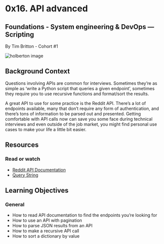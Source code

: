 # 0x16. API advanced

## Foundations - System engineering & DevOps ― Scripting

By Tim Britton - Cohort #1

![holberton image](https://s3.amazonaws.com/intranet-projects-files/holbertonschool-sysadmin_devops/314/WIxXad8.png)

## Background Context

Questions involving APIs are common for interviews. Sometimes they’re as simple as ‘write a Python script that queries a given endpoint’, sometimes they require you to use recursive functions and format/sort the results.

A great API to use for some practice is the Reddit API. There’s a lot of endpoints available, many that don’t require any form of authentication, and there’s tons of information to be parsed out and presented. Getting comfortable with API calls now can save you some face during technical interviews and even outside of the job market, you might find personal use cases to make your life a little bit easier.

## Resources

### Read or watch

* [Reddit API Documentation](https://www.reddit.com/dev/api/)
* [Query String](https://en.wikipedia.org/wiki/Query_string)

## Learning Objectives

### General

* How to read API documentation to find the endpoints you’re looking for
* How to use an API with pagination
* How to parse JSON results from an API
* How to make a recursive API call
* How to sort a dictionary by value
